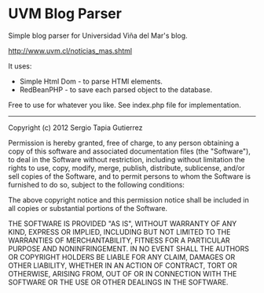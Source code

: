 ﻿# UVM Blog Parser

Simple blog parser for Universidad Viña del Mar's blog.

http://www.uvm.cl/noticias_mas.shtml

It uses:

* Simple Html Dom - to parse HTMl elements.
* RedBeanPHP - to save each parsed object to the database.

Free to use for whatever you like. See index.php file for implementation.


---

Copyright (c) 2012 Sergio Tapia Gutierrez

Permission is hereby granted, free of charge, to any person obtaining a copy of this software and associated documentation files (the "Software"), to deal in the Software without restriction, including without limitation the rights to use, copy, modify, merge, publish, distribute, sublicense, and/or sell copies of the Software, and to permit persons to whom the Software is furnished to do so, subject to the following conditions:

The above copyright notice and this permission notice shall be included in all copies or substantial portions of the Software.

THE SOFTWARE IS PROVIDED "AS IS", WITHOUT WARRANTY OF ANY KIND, EXPRESS OR IMPLIED, INCLUDING BUT NOT LIMITED TO THE WARRANTIES OF MERCHANTABILITY, FITNESS FOR A PARTICULAR PURPOSE AND NONINFRINGEMENT. IN NO EVENT SHALL THE AUTHORS OR COPYRIGHT HOLDERS BE LIABLE FOR ANY CLAIM, DAMAGES OR OTHER LIABILITY, WHETHER IN AN ACTION OF CONTRACT, TORT OR OTHERWISE, ARISING FROM, OUT OF OR IN CONNECTION WITH THE SOFTWARE OR THE USE OR OTHER DEALINGS IN THE SOFTWARE.
